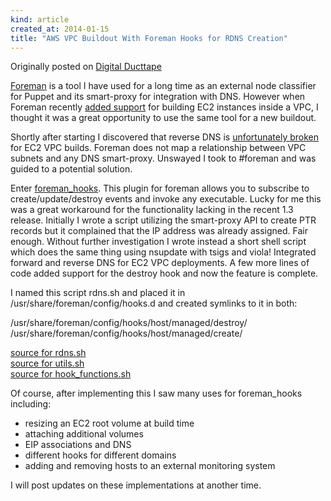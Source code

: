 ```yaml
--- 
kind: article
created_at: 2014-01-15 
title: "AWS VPC Buildout With Foreman Hooks for RDNS Creation"
---
```

Originally posted on [Digital Ducttape](http://digital-ducttape.com/2013/10/23/aws-vpc-buildout-with-foreman_hooks-for-rdns-creation/)

[Foreman](http://theforeman.org/) is a tool I have used for a long time as an external node classifier for Puppet and its smart-proxy for integration with DNS. However when Foreman recently [added support](http://projects.theforeman.org/issues/1871) for building EC2 instances inside a VPC, I thought it was a great opportunity to use the same tool for a new buildout.

Shortly after starting I discovered that reverse DNS is [unfortunately broken](http://projects.theforeman.org/issues/3166) for EC2 VPC builds. Foreman does not map a relationship between VPC subnets and any DNS smart-proxy. Unswayed I took to #foreman and was guided to a potential solution.

Enter [foreman_hooks](https://github.com/theforeman/foreman_hooks). This plugin for foreman allows you to subscribe to create/update/destroy events and invoke any executable. Lucky for me this was a great workaround for the functionality lacking in the recent 1.3 release. Initially I wrote a script utilizing the smart-proxy API to create PTR records but it complained that the IP address was already assigned. Fair enough. Without further investigation I wrote instead a short shell script which does the same thing using nsupdate with tsigs and viola! Integrated forward and reverse DNS for EC2 VPC deployments. A few more lines of code added support for the destroy hook and now the feature is complete.

I named this script rdns.sh and placed it in /usr/share/foreman/config/hooks.d and created symlinks to it in both:

/usr/share/foreman/config/hooks/host/managed/destroy/  
/usr/share/foreman/config/hooks/host/managed/create/

[source for rdns.sh](https://gist.github.com/ddoc/8447483)  
[source for utils.sh](https://gist.github.com/ddoc/8446722)  
[source for hook_functions.sh](https://github.com/theforeman/foreman_hooks/blob/master/examples/hook_functions.sh)

Of course, after implementing this I saw many uses for foreman_hooks including:

* resizing an EC2 root volume at build time
* attaching additional volumes
* EIP associations and DNS
* different hooks for different domains
* adding and removing hosts to an external monitoring system

I will post updates on these implementations at another time.
